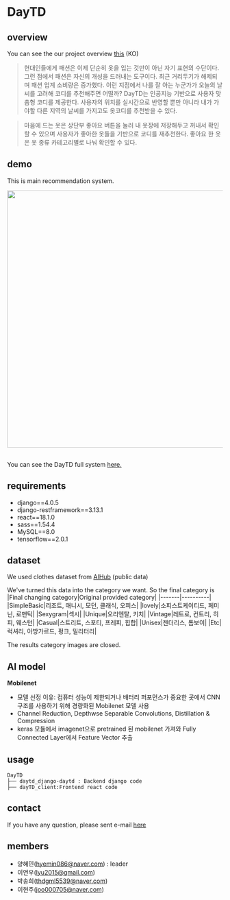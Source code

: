 # DayTD

## overview
You can see the our project overview [this](https://www.notion.so/DayTD-project-e1c855fe39f84c38b74c20fa1dff0cc4) (KO)
<br>
>현대인들에게 패션은 이제 단순히 옷을 입는 것만이 아닌 자기 표현의 수단이다. 그런 점에서 패션은 자신의 개성을 드러내는 도구이다. 최근 거리두기가 해제되며 패션 업계 소비량은 증가했다. 이런 지점에서 나를 잘 아는 누군가가 오늘의 날씨를 고려해 코디를 추천해주면 어떨까? DayTD는 인공지능 기반으로 사용자 맞춤형 코디를 제공한다. 사용자의 위치를 실시간으로 반영할 뿐만 아니라 내가 가야할 다른 지역의 날씨를 가지고도 옷코디를 추천받을 수 있다.

>마음에 드는 옷은 상단부 좋아요 버튼을 눌러 내 옷장에 저장해두고 꺼내서 확인할 수 있으며 사용자가 좋아한 옷들을 기반으로 코디를 재추천한다. 좋아요 한 옷은 옷 종류 카테고리별로 나눠 확인할 수 있다. 


## demo
This is main recommendation system.

<img src="https://user-images.githubusercontent.com/76083173/194900222-48f03b9b-71d8-43cb-b3eb-9e3ffbc14622.gif" width="600">


<br>You can see the DayTD full system [here.](https://youtu.be/HL41fkaI8M0)</br>

## requirements

- django==4.0.5
- django-restframework==3.13.1
- react==18.1.0
- sass==1.54.4
- MySQL==8.0
- tensorflow==2.0.1

## dataset
We used clothes dataset from [AIHub](https://aihub.or.kr/aihubdata/data/view.do?currMenu=115&topMenu=100&aihubDataSe=realm&dataSetSn=51)
(public data)

We've turned this data into the category we want. So the final category is
|Final changing category|Original provided category|
|-------|----------|
|SimpleBasic|리조트, 매니시, 모던, 클래식, 오피스|
|lovely|소피스트케이티드, 페미닌, 로맨틱|
|Sexygram|섹시|
|Unique|오리엔탈, 키치|
|Vintage|레트로, 컨트리, 히피, 웨스턴|
|Casual|스트리트, 스포티, 프레피, 힙합|
|Unisex|젠더리스, 톰보이|
|Etc|럭셔리, 아방가르드, 펑크, 밀리터리|

The results category images are closed.

## AI model
**Mobilenet**
- 모델 선정 이유: 컴퓨터 성능이 제한되거나 배터리 퍼포먼스가 중요한 곳에서 CNN 구조를 사용하기 위해 경량화된 Mobilenet 모델 사용
- Channel Reduction, Depthwse Separable Convolutions, Distillation & Compression
- keras 모듈에서 imagenet으로 pretrained 된 mobilenet 가져와 Fully Connected Layer에서 Feature Vector 추출

## usage
```
DayTD
├── daytd_django-daytd : Backend django code
├── dayTD_client:Frontend react code
```

## contact
If you have any question, please sent e-mail [here](hyemin086@naver.com)

## members
- 양혜민(hyemin086@naver.com) : leader
- 이연우(lyu2015@gmail.com) 
- 박송희(thdgml5539@naver.com)
- 이현주(joo000705@naver.com)
